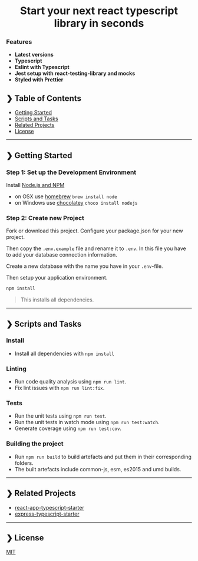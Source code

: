 <h1 align="center">Start your next react typescript library in seconds</h1>

### Features

- **Latest versions**
- **Typescript**
- **Eslint with Typescript**
- **Jest setup with react-testing-library and mocks**
- **Styled with Prettier**

## ❯ Table of Contents

- [Getting Started](#-getting-started)
- [Scripts and Tasks](#-scripts-and-tasks)
- [Related Projects](#-related-projects)
- [License](#-license)

---

## ❯ Getting Started

### Step 1: Set up the Development Environment

Install [Node.js and NPM](https://nodejs.org/en/download/)

- on OSX use [homebrew](http://brew.sh) `brew install node`
- on Windows use [chocolatey](https://chocolatey.org/) `choco install nodejs`

### Step 2: Create new Project

Fork or download this project. Configure your package.json for your new project.

Then copy the `.env.example` file and rename it to `.env`. In this file you have to add your database connection information.

Create a new database with the name you have in your `.env`-file.

Then setup your application environment.

```bash
npm install
```

> This installs all dependencies.

---

## ❯ Scripts and Tasks

### Install

- Install all dependencies with `npm install`

### Linting

- Run code quality analysis using `npm run lint`.
- Fix lint issues with `npm run lint:fix`.

### Tests

- Run the unit tests using `npm run test`.
- Run the unit tests in watch mode using `npm run test:watch`.
- Generate coverage using `npm run test:cov`.

### Building the project

- Run `npm run build` to build artefacts and put them in their corresponding folders.
- The built artefacts include common-js, esm, es2015 and umd builds.

---

## ❯ Related Projects

- [react-app-typescript-starter](https://github.com/nitishkr88/react-app-typescript-starter)
- [express-typescript-starter](https://github.com/nitishkr88/express-typescript-starter)

---

## ❯ License

[MIT](/LICENSE)
